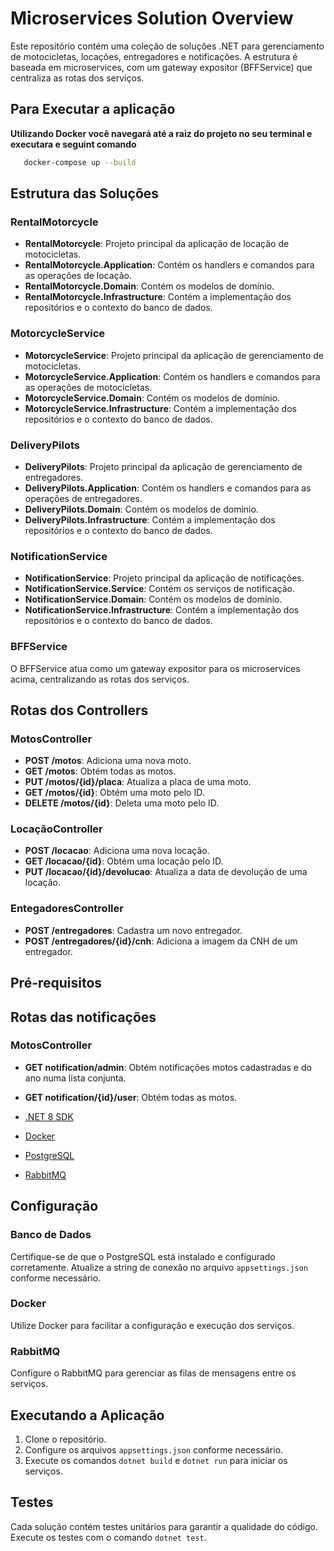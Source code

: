 # Microservices Solution Overview

Este repositório contém uma coleção de soluções .NET para gerenciamento de motocicletas, locações, entregadores e notificações. A estrutura é baseada em microservices, com um gateway expositor (BFFService) que centraliza as rotas dos serviços.

## Para Executar a aplicação
**Utilizando Docker você navegará até a raiz do projeto no seu terminal e executara e seguint comando**
```sh
   docker-compose up --build
```
## Estrutura das Soluções

### RentalMotorcycle

- **RentalMotorcycle**: Projeto principal da aplicação de locação de motocicletas.
- **RentalMotorcycle.Application**: Contém os handlers e comandos para as operações de locação.
- **RentalMotorcycle.Domain**: Contém os modelos de domínio.
- **RentalMotorcycle.Infrastructure**: Contém a implementação dos repositórios e o contexto do banco de dados.

### MotorcycleService

- **MotorcycleService**: Projeto principal da aplicação de gerenciamento de motocicletas.
- **MotorcycleService.Application**: Contém os handlers e comandos para as operações de motocicletas.
- **MotorcycleService.Domain**: Contém os modelos de domínio.
- **MotorcycleService.Infrastructure**: Contém a implementação dos repositórios e o contexto do banco de dados.

### DeliveryPilots

- **DeliveryPilots**: Projeto principal da aplicação de gerenciamento de entregadores.
- **DeliveryPilots.Application**: Contém os handlers e comandos para as operações de entregadores.
- **DeliveryPilots.Domain**: Contém os modelos de domínio.
- **DeliveryPilots.Infrastructure**: Contém a implementação dos repositórios e o contexto do banco de dados.

### NotificationService

- **NotificationService**: Projeto principal da aplicação de notificações.
- **NotificationService.Service**: Contém os serviços de notificação.
- **NotificationService.Domain**: Contém os modelos de domínio.
- **NotificationService.Infrastructure**: Contém a implementação dos repositórios e o contexto do banco de dados.

### BFFService

O BFFService atua como um gateway expositor para os microservices acima, centralizando as rotas dos serviços.

## Rotas dos Controllers

### MotosController

- **POST /motos**: Adiciona uma nova moto.
- **GET /motos**: Obtém todas as motos.
- **PUT /motos/{id}/placa**: Atualiza a placa de uma moto.
- **GET /motos/{id}**: Obtém uma moto pelo ID.
- **DELETE /motos/{id}**: Deleta uma moto pelo ID.

### LocaçãoController

- **POST /locacao**: Adiciona uma nova locação.
- **GET /locacao/{id}**: Obtém uma locação pelo ID.
- **PUT /locacao/{id}/devolucao**: Atualiza a data de devolução de uma locação.

### EntegadoresController

- **POST /entregadores**: Cadastra um novo entregador.
- **POST /entregadores/{id}/cnh**: Adiciona a imagem da CNH de um entregador.

## Pré-requisitos

## Rotas das notificações

### MotosController

- **GET notification/admin**: Obtém notificações motos cadastradas e do ano numa lista conjunta.
- **GET notification/{id}/user**: Obtém todas as motos.


- [.NET 8 SDK](https://dotnet.microsoft.com/download/dotnet/8.0)
- [Docker](https://www.docker.com/get-started)
- [PostgreSQL](https://www.postgresql.org/download/)
- [RabbitMQ](https://www.rabbitmq.com/download.html)

## Configuração

### Banco de Dados

Certifique-se de que o PostgreSQL está instalado e configurado corretamente. Atualize a string de conexão no arquivo `appsettings.json` conforme necessário.

### Docker

Utilize Docker para facilitar a configuração e execução dos serviços.

### RabbitMQ

Configure o RabbitMQ para gerenciar as filas de mensagens entre os serviços.

## Executando a Aplicação

1. Clone o repositório.
2. Configure os arquivos `appsettings.json` conforme necessário.
3. Execute os comandos `dotnet build` e `dotnet run` para iniciar os serviços.

## Testes

Cada solução contém testes unitários para garantir a qualidade do código. Execute os testes com o comando `dotnet test`.